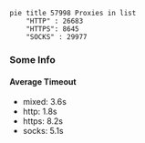 
```mermaid
pie title 57998 Proxies in list
    "HTTP" : 26683
    "HTTPS": 8645
    "SOCKS" : 29977
```

### Some Info
#### Average Timeout

- mixed: 3.6s
- http: 1.8s
- https: 8.2s
- socks: 5.1s
